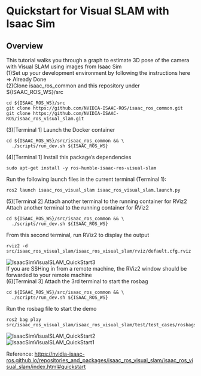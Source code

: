 
# Quickstart for Visual SLAM with Isaac Sim
## Overview
This tutorial walks you through a graph to estimate 3D pose of the camera with Visual SLAM using images from Isaac Sim <br/>
(1)Set up your development environment by following the instructions here <br/>
=> Already Done <br/>
(2)Clone isaac_ros_common and this repository under ${ISAAC_ROS_WS}/src <br/>
```
cd ${ISAAC_ROS_WS}/src
git clone https://github.com/NVIDIA-ISAAC-ROS/isaac_ros_common.git
git clone https://github.com/NVIDIA-ISAAC-ROS/isaac_ros_visual_slam.git
```
(3)[Terminal 1] Launch the Docker container <br/>
```
cd ${ISAAC_ROS_WS}/src/isaac_ros_common && \
  ./scripts/run_dev.sh ${ISAAC_ROS_WS}
```
(4)[Terminal 1] Install this package’s dependencies <br/>
```
sudo apt-get install -y ros-humble-isaac-ros-visual-slam
```
Run the following launch files in the current terminal (Terminal 1): <br/>
```
ros2 launch isaac_ros_visual_slam isaac_ros_visual_slam.launch.py
```
(5)[Terminal 2] Attach another terminal to the running container for RViz2 <br/>
Attach another terminal to the running container for RViz2 <br/>
```
cd ${ISAAC_ROS_WS}/src/isaac_ros_common && \
  ./scripts/run_dev.sh ${ISAAC_ROS_WS}
```
From this second terminal, run RViz2 to display the output <br/>
```
rviz2 -d src/isaac_ros_visual_slam/isaac_ros_visual_slam/rviz/default.cfg.rviz
```
![IsaacSimVisualSLAM_QuickStart3](https://github.com/growingpenguin/growingpenguin.github.io/assets/110277903/209d655c-8a4f-4e8e-8a57-f652031c4a6b) <br/>
If you are SSHing in from a remote machine, the RViz2 window should be forwarded to your remote machine <br/>
(6)[Terminal 3] Attach the 3rd terminal to start the rosbag <br/>
```
cd ${ISAAC_ROS_WS}/src/isaac_ros_common && \
  ./scripts/run_dev.sh ${ISAAC_ROS_WS}
```
Run the rosbag file to start the demo <br/>
```
ros2 bag play src/isaac_ros_visual_slam/isaac_ros_visual_slam/test/test_cases/rosbags/small_pol_test/
```
![IsaacSimVisualSLAM_QuickStart2](https://github.com/growingpenguin/growingpenguin.github.io/assets/110277903/4b63f4fa-4d30-43c7-9480-696cdd6f971a) <br/>
![IsaacSimVisualSLAM_QuickStart1](https://github.com/growingpenguin/growingpenguin.github.io/assets/110277903/3020a7c3-d60c-4c3f-8267-51f07713655e) <br/>

Reference: https://nvidia-isaac-ros.github.io/repositories_and_packages/isaac_ros_visual_slam/isaac_ros_visual_slam/index.html#quickstart <br/>
